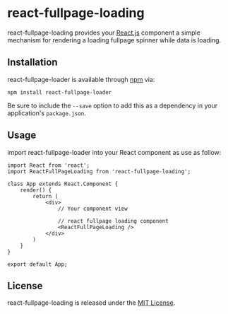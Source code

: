 # react-fullpage-loading

react-fullpage-loading provides your [React.js](http://facebook.github.io/react/)
component a simple mechanism for rendering a loading fullpage spinner while data is loading.

## Installation

react-fullpage-loader is available through [npm](https://www.npmjs.org/) via:

    npm install react-fullpage-loader

Be sure to include the `--save` option to add this as a dependency in your
application's `package.json`.

## Usage

import react-fullpage-loader into your React component as use as follow:

```
import React from 'react';
import ReactFullPageLoading from 'react-fullpage-loading';

class App extends React.Component {
	render() {
		return (
			<div>
				// Your component view
				
				// react fullpage loading component
				<ReactFullPageLoading />
			</div>
		)
	}
}

export default App;
```

## License

react-fullpage-loading is released under the [MIT License](http://opensource.org/licenses/MIT).
